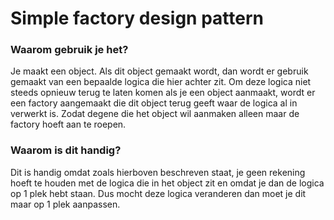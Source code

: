 # Simple factory design pattern

### Waarom gebruik je het?
Je maakt een object.
Als dit object gemaakt wordt, dan wordt er gebruik gemaakt van een bepaalde logica die hier achter zit.
Om deze logica niet steeds opnieuw terug te laten komen als je een object aanmaakt, wordt er een factory aangemaakt die dit object terug geeft waar de logica al in verwerkt is.
Zodat degene die het object wil aanmaken alleen maar de factory hoeft aan te roepen.

### Waarom is dit handig?
Dit is handig omdat zoals hierboven beschreven staat, je geen rekening hoeft te houden met de logica die in het object zit en omdat je dan de logica op 1 plek hebt staan.
Dus mocht deze logica veranderen dan moet je dit maar op 1 plek aanpassen.

